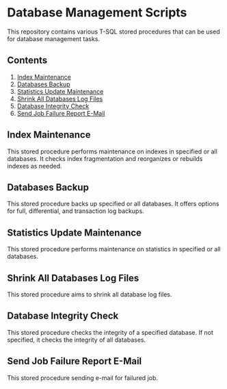 # Database Management Scripts

This repository contains various T-SQL stored procedures that can be used for database management tasks.

## Contents

1. [Index Maintenance](001_IndexMaintenance.sql)
2. [Databases Backup](002_DatabaseBackup.sql)
3. [Statistics Update Maintenance](003_StatisticsMaintenance.sql)
4. [Shrink All Databases Log Files](004_ShrinkAllLogFiles.sql)
5. [Database Integrity Check](005_IntegrityCheck.sql)
6. [Send Job Failure Report E-Mail](006_SendJobFailureReport.sql)

## Index Maintenance

This stored procedure performs maintenance on indexes in specified or all databases. It checks index fragmentation and reorganizes or rebuilds indexes as needed.

## Databases Backup

This stored procedure backs up specified or all databases. It offers options for full, differential, and transaction log backups.

## Statistics Update Maintenance

This stored procedure performs maintenance on statistics in specified or all databases.

## Shrink All Databases Log Files

This stored procedure aims to shrink all database log files.

## Database Integrity Check

This stored procedure checks the integrity of a specified database. If not specified, it checks the integrity of all databases.

## Send Job Failure Report E-Mail

This stored procedure sending e-mail for failured job.
